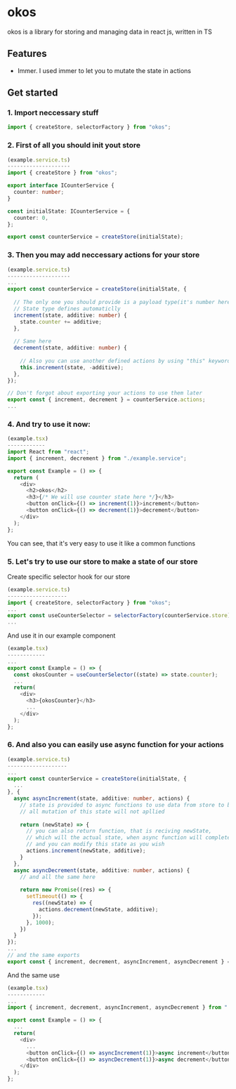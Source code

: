 # okos
okos is a library for storing and managing data in react js, written in TS

## Features
* Immer. I used immer to let you to mutate the state in actions

## Get started
### 1. Import neccessary stuff
```typescript
import { createStore, selectorFactory } from "okos";
```


### 2. First of all you should init yout store
```typescript
(example.service.ts)
--------------------
import { createStore } from "okos";

export interface ICounterService {
  counter: number;
}

const initialState: ICounterService = {
  counter: 0,
};

export const counterService = createStore(initialState);
```

### 3. Then you may add neccessary actions for your store
```typescript
(example.service.ts)
--------------------
...
export const counterService = createStore(initialState, {
   
  // The only one you should provide is a payload type(it's number here)
  // State type defines automaticlly 
  increment(state, additive: number) {
    state.counter += additive;
  },
  
  // Same here
  decrement(state, additive: number) {
  
    // Also you can use another defined actions by using "this" keyword, example below: 
    this.increment(state, -additive);
  },
});

// Don't forgot about exporting your actions to use them later
export const { increment, decrement } = counterService.actions;
...
```

### 4. And try to use it now:
```typescript
(example.tsx)
------------
import React from "react";
import { increment, decrement } from "./example.service";

export const Example = () => {
  return (
    <div>
      <h2>okos</h2>
      <h3>{/* We will use counter state here */}</h3>
      <button onClick={() => increment(1)}>increment</button>
      <button onClick={() => decrement(1)}>decrement</button>
    </div>
  );
};
```
You can see, that it's very easy to use it like a common functions

### 5. Let's try to use our store to make a state of our store
Create specific selector hook for our store
```typescript
(example.service.ts)
-------------------
import { createStore, selectorFactory } from "okos";
...
export const useCounterSelector = selectorFactory(counterService.store);
...
```
And use it in our example component
```typescript
(example.tsx)
------------
...
export const Example = () => {
  const okosCounter = useCounterSelector((state) => state.counter);
  ...
  return(
    <div>
      <h3>{okosCounter}</h3>
      ...
    </div>
  );
};
```

### 6. And also you can easily use async function for your actions
```typescript
(example.service.ts)
-------------------
...
export const counterService = createStore(initialState, {
  ...
}, {
  async asyncIncrement(state, additive: number, actions) {
    // state is provided to async functions to use data from store to build a request
    // all mutation of this state will not apllied
    
    return (newState) => {
      // you can also return function, that is reciving newState,
      // which will the actual state, when async function will complete
      // and you can modify this state as you wish
      actions.increment(newState, additive);
    }
  },
  async asyncDecrement(state, additive: number, actions) {
    // and all the same here
    
    return new Promise((res) => {
      setTimeout(() => {
        res((newState) => { 
          actions.decrement(newState, additive);
        });
      }, 1000);
    })
  }
});
...
// and the same exports
export const { increment, decrement, asyncIncrement, asyncDecrement } = counterService.actions;
```

And the same use
```typescript
(example.tsx)
------------
...
import { increment, decrement, asyncIncrement, asyncDecrement } from "./example.service";

export const Example = () => {
  ...
  return(
    <div>
      ...
      <button onClick={() => asyncIncrement(1)}>async increment</button>
      <button onClick={() => asyncDecrement(1)}>async decrement</button>
    </div>
  );
};
```
